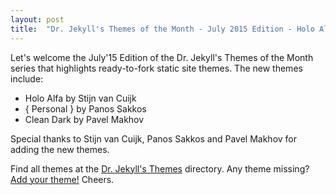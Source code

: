 ```yaml
---
layout: post
title:  "Dr. Jekyll's Themes of the Month - July 2015 Edition - Holo Alfa, { Personal }, Clean Dark etc."
---
```


Let's welcome the July'15 Edition of the Dr. Jekyll's Themes of the Month series
that highlights ready-to-fork static site themes. The new themes include:
 
- Holo Alfa by Stijn van Cuijk
- { Personal } by Panos Sakkos
- Clean Dark by Pavel Makhov
 
Special thanks to Stijn van Cuijk, Panos Sakkos and Pavel Makhov for adding the new themes.
 
Find all themes at the [Dr. Jekyll's Themes](http://drjekyllthemes.github.io) directory.
Any theme missing? [Add your theme!](https://github.com/drjekyllthemes/themes) Cheers.
